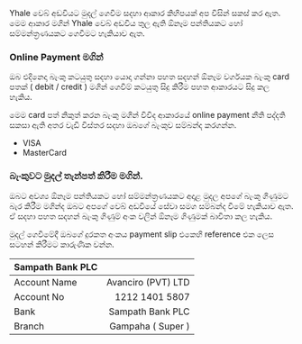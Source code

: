 Yhale වෙබ් අඩවියට මුදල් ගෙවීම සදහා ආකාර කිහිපයක් අප විසින් සකස් කර ඇත. මෙම ආකාර මගින් Yhale වෙබ් අඩවිය තුල ඇති ඕනෑම පන්තියකට හෝ සම්මන්ත්‍රණයකට ගෙවීමට හැකියාව ඇත.



### Online Payment මගින්

ඔබ එදිනෙදා බැංකු කටයුතු සදහා යොදා ගන්නා පහත සදහන් ඕනෑම වර්ගයක බැංකු card පතක් ( debit / credit ) මගින් ගෙවීම් කටයුතු සිදු කිරීම පහත ආකාරයට සිදු කල හැකිය.

මෙම card පත් නිකුත් කරන බැංකු මගින් විවිද ආකාරයේ online payment නීති පද්දති සකසා ඇති අතර වැඩි විස්තර සදහා ඔබගේ බැංකුව සම්බන්ද කරගන්න.

- VISA
- MasterCard



### බැංකුවට මුදල් තැන්පත් කිරීම මගින්.

ඔබට අවශ්‍ය ඕනෑම පන්තියකට හෝ සම්මන්ත්‍රණයකට අදාළ මුදල අපගේ බැංකු ගිණුමට බැර කිරීම මගින්ද ඔබට අපගේ වෙබ් අඩවියේ සේවා සමග සම්බන්ද වීමේ හැකියාව ඇත. ඒ සදහා පහත සදහන් බැංකු ගිණුම් අංක වලින් ඕනෑම ගිණුමක් බාවිතා කල හැකිය.

මුදල් ගෙවීමේදී ඔබගේ දුරකත අංකය payment slip එකෙහි reference එක ලෙස සටහන් කිරීමට කාරුණික වන්න.


| Sampath Bank PLC ||
| :----------- | -----------------: |
| Account Name | Avanciro (PVT) LTD |
| Account No   | 1212 1401 5807     |
| Bank         | Sampath Bank PLC   |
| Branch       | Gampaha ( Super )  |